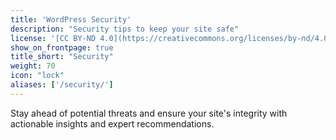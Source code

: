 ```yaml
---
title: 'WordPress Security'
description: "Security tips to keep your site safe"
license: '[CC BY-ND 4.0](https://creativecommons.org/licenses/by-nd/4.0)'
show_on_frontpage: true
title_short: "Security"
weight: 70
icon: "lock"
aliases: ['/security/']
---
```

Stay ahead of potential threats and ensure your site's integrity with actionable insights and expert recommendations.
